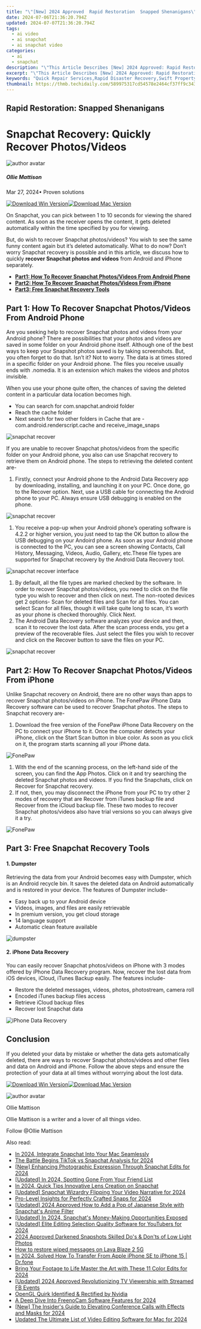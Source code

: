 ```yaml
---
title: "\"[New] 2024 Approved  Rapid Restoration  Snapped Shenanigans\""
date: 2024-07-06T21:36:20.794Z
updated: 2024-07-07T21:36:20.794Z
tags:
  - ai video
  - ai snapchat
  - ai snapchat video
categories:
  - ai
  - snapchat
description: "\"This Article Describes [New] 2024 Approved: Rapid Restoration: Snapped Shenanigans\""
excerpt: "\"This Article Describes [New] 2024 Approved: Rapid Restoration: Snapped Shenanigans\""
keywords: "Quick Repair Services,Rapid Disaster Recovery,Swift Property Reconstruction,Fast Emergency Fixes,Accelerated Restoration Aids,Speedy Damage Control,Instant Renovation Help"
thumbnail: https://thmb.techidaily.com/589975317cd54578e2464cf37ff9c3436a24bffda2b797c9a9ae1ed0b5abaff9.jpg
---
```


## Rapid Restoration: Snapped Shenanigans

# Snapchat Recovery: Quickly Recover Photos/Videos

![author avatar](https://images.wondershare.com/filmora/article-images/ollie-mattison.jpg)

##### Ollie Mattison

 Mar 27, 2024• Proven solutions

[![Download Win Version](https://images.wondershare.com/filmora/guide/download-btn-win.jpg)](https://tools.techidaily.com/wondershare/filmora/download/)[![Download Mac Version](https://images.wondershare.com/filmora/guide/download-btn-mac.jpg)](https://tools.techidaily.com/wondershare/filmora/download/)

On Snapchat, you can pick between 1 to 10 seconds for viewing the shared content. As soon as the receiver opens the content, it gets deleted automatically within the time specified by you for viewing.

But, do wish to recover Snapchat photos/videos? You wish to see the same funny content again but it’s deleted automatically. What to do now? Don’t worry Snapchat recovery is possible and in this article, we discuss how to quickly **recover Snapchat photos and videos** from Android and iPhone separately.

* [**Part1: How To Recover Snapchat Photos/Videos From Android Phone**](#part1)
* [**Part2: How To Recover Snapchat Photos/Videos From iPhone**](#part2)
* [**Part3: Free Snapchat Recovery Tools**](#part3)

## Part 1: How To Recover Snapchat Photos/Videos From Android Phone

Are you seeking help to recover Snapchat photos and videos from your Android phone? There are possibilities that your photos and videos are saved in some folder on your Android phone itself. Although one of the best ways to keep your Snapshot photos saved is by taking screenshots. But, you often forget to do that. Isn’t it? Not to worry. The data is at times stored in a specific folder on your Android phone. The files you receive usually ends with .nomedia. It is an extension which makes the videos and photos invisible.

When you use your phone quite often, the chances of saving the deleted content in a particular data location becomes high.

* You can search for com.snapchat.android folder
* Reach the cache folder
* Next search for two other folders in Cache that are -com.android.renderscript.cache and receive\_image\_snaps

![snapchat recover](https://images.wondershare.com/filmora/article-images/record-snapchat-video-android.JPG)

If you are unable to recover Snapchat photos/videos from the specific folder on your Android phone, you also can use Snapchat recovery to retrieve them on Android phone. The steps to retrieving the deleted content are-

   1. Firstly, connect your Android phone to the Android Data Recovery app by downloading, installing, and launching it on your PC. Once done, go to the Recover option. Next, use a USB cable for connecting the Android phone to your PC. Always ensure USB debugging is enabled on the phone.

![snapchat recover](https://images.wondershare.com/filmora/article-images/recover-snapchat-android.JPG)

   1. You receive a pop-up when your Android phone’s operating software is 4.2.2 or higher version, you just need to tap the OK button to allow the USB debugging on your Andoird phone. As soon as your Android phone is connected to the PC, you can see a screen showing Contacts, Call History, Messaging, Videos, Audio, Gallery, etc.These file types are supported for Snapchat recovery by the Android Data Recovery tool.

![snapchat recover interface](https://images.wondershare.com/filmora/article-images/snapchat-recover-interface.JPG)

   1. By default, all the file types are marked checked by the software. In order to recover Snapchat photos/videos, you need to click on the file type you wish to recover and then click on next. The non-rooted devices get 2 options- Scan for deleted files and Scan for all files. You can select Scan for all files, though it will take quite long to scan, it’s worth as your phone is checked thoroughly. Click Next.
   2. The Android Data Recovery software analyzes your device and then, scan it to recover the lost data. After the scan process ends, you get a preview of the recoverable files. Just select the files you wish to recover and click on the Recover button to save the files on your PC.

![snapchat recover](https://images.wondershare.com/filmora/article-images/snapchat-recover.JPG)

## Part 2: How To Recover Snapchat Photos/Videos From iPhone

Unlike Snapchat recovery on Android, there are no other ways than apps to recover Snapchat photos/videos on iPhone. The FonePaw iPhone Data Recovery software can be used to recover Snapchat photos. The steps to Snapchat recovery are-

   1. Download the free version of the FonePaw iPhone Data Recovery on the PC to connect your iPhone to it. Once the computer detects your iPhone, click on the Start Scan button in blue color. As soon as you click on it, the program starts scanning all your iPhone data.

![FonePaw](https://images.wondershare.com/filmora/article-images/FonePaw-scan.JPG)

   1. With the end of the scanning process, on the left-hand side of the screen, you can find the App Photos. Click on it and try searching the deleted Snapchat photos and videos. If you find the Snapchats, click on Recover for Snapchat recovery.
   2. If not, then, you may disconnect the iPhone from your PC to try other 2 modes of recovery that are Recover from iTunes backup file and Recover from the iCloud backup file. These two modes to recover Snapchat photos/videos also have trial versions so you can always give it a try.

![FonePaw](https://images.wondershare.com/filmora/article-images/FonePaw-scan-end.JPG)

## Part 3: Free Snapchat Recovery Tools

#### 1. Dumpster

Retrieving the data from your Android becomes easy with Dumpster, which is an Android recycle bin. It saves the deleted data on Android automatically and is restored in your device. The features of Dumpster include-

* Easy back up to your Android device
* Videos, images, and files are easily retrievable
* In premium version, you get cloud storage
* 14 language support
* Automatic clean feature available

![dumpster](https://images.wondershare.com/filmora/article-images/dumpster.JPG)

#### 2. iPhone Data Recovery

You can easily recover Snapchat photos/videos on iPhone with 3 modes offered by iPhone Data Recovery program. Now, recover the lost data from iOS devices, iCloud, iTunes Backup easily. The features include-

* Restore the deleted messages, videos, photos, photostream, camera roll
* Encoded iTunes backup files access
* Retrieve iCloud backup files
* Recover lost Snapchat data

![iPhone Data Recovery](https://images.wondershare.com/filmora/article-images/iPhone-Data-Recovery.JPG)

## Conclusion

If you deleted your data by mistake or whether the data gets automatically deleted, there are ways to recover Snapchat photos/videos and other files and data on Android and iPhone. Follow the above steps and ensure the protection of your data at all times without worrying about the lost data.

[![Download Win Version](https://images.wondershare.com/filmora/guide/download-btn-win.jpg)](https://tools.techidaily.com/wondershare/filmora/download/)[![Download Mac Version](https://images.wondershare.com/filmora/guide/download-btn-mac.jpg)](https://tools.techidaily.com/wondershare/filmora/download/)

![author avatar](https://images.wondershare.com/filmora/article-images/ollie-mattison.jpg)

Ollie Mattison

Ollie Mattison is a writer and a lover of all things video.

Follow @Ollie Mattison

<span class="atpl-alsoreadstyle">Also read:</span>
<div><ul>
<li><a href="https://snapchat-videos.techidaily.com/in-2024-integrate-snapchat-into-your-mac-seamlessly/"><u>In 2024, Integrate Snapchat Into Your Mac Seamlessly</u></a></li>
<li><a href="https://snapchat-videos.techidaily.com/the-battle-begins-tiktok-vs-snapchat-analysis-for-2024/"><u>The Battle Begins  TikTok vs Snapchat Analysis for 2024</u></a></li>
<li><a href="https://snapchat-videos.techidaily.com/new-enhancing-photographic-expression-through-snapchat-edits-for-2024/"><u>[New] Enhancing Photographic Expression Through Snapchat Edits for 2024</u></a></li>
<li><a href="https://snapchat-videos.techidaily.com/updated-in-2024-spotting-gone-from-your-friend-list/"><u>[Updated] In 2024, Spotting Gone From Your Friend List</u></a></li>
<li><a href="https://snapchat-videos.techidaily.com/in-2024-quick-tips-innovative-lens-creation-on-snapchat/"><u>In 2024, Quick Tips  Innovative Lens Creation on Snapchat</u></a></li>
<li><a href="https://snapchat-videos.techidaily.com/updated-snapchat-wizardry-flipping-your-video-narrative-for-2024/"><u>[Updated] Snapchat Wizardry  Flipping Your Video Narrative for 2024</u></a></li>
<li><a href="https://snapchat-videos.techidaily.com/pro-level-insights-for-perfectly-crafted-snaps-for-2024/"><u>Pro-Level Insights for Perfectly Crafted Snaps for 2024</u></a></li>
<li><a href="https://snapchat-videos.techidaily.com/updated-2024-approved-how-to-add-a-pop-of-japanese-style-with-snapchats-anime-filter/"><u>[Updated] 2024 Approved  How to Add a Pop of Japanese Style with Snapchat's Anime Filter</u></a></li>
<li><a href="https://snapchat-videos.techidaily.com/updated-in-2024-snapchats-money-making-opportunities-exposed/"><u>[Updated] In 2024, Snapchat's Money-Making Opportunities Exposed</u></a></li>
<li><a href="https://facebook-record-videos.techidaily.com/updated-elite-editing-selection-quality-software-for-youtubers-for-2024/"><u>[Updated] Elite Editing Selection  Quality Software for YouTubers for 2024</u></a></li>
<li><a href="https://screen-mirroring-recording.techidaily.com/2024-approved-darkened-snapshots-skilled-dos-and-donts-of-low-light-photos/"><u>2024 Approved  Darkened Snapshots  Skilled Do's & Don'ts of Low Light Photos</u></a></li>
<li><a href="https://blog-min.techidaily.com/how-to-restore-wiped-messages-on-lava-blaze-2-5g-by-fonelab-android-recover-messages/"><u>How to restore wiped messages on Lava Blaze 2 5G</u></a></li>
<li><a href="https://iphone-transfer.techidaily.com/in-2024-solved-how-to-transfer-from-apple-iphone-se-to-iphone-15-drfone-by-drfone-transfer-from-ios/"><u>In 2024, Solved How To Transfer From Apple iPhone SE to iPhone 15 | Dr.fone</u></a></li>
<li><a href="https://extra-information.techidaily.com/bring-your-footage-to-life-master-the-art-with-these-11-color-edits-for-2024/"><u>Bring Your Footage to Life  Master the Art with These 11 Color Edits for 2024</u></a></li>
<li><a href="https://facebook-video-files.techidaily.com/updated-2024-approved-revolutionizing-tv-viewership-with-streamed-fb-events/"><u>[Updated] 2024 Approved  Revolutionizing TV Viewership with Streamed FB Events</u></a></li>
<li><a href="https://graphic-issues.techidaily.com/opengl-quirk-identified-and-rectified-by-nvidia/"><u>OpenGL Quirk Identified & Rectified by Nvidia</u></a></li>
<li><a href="https://visual-screen-recording.techidaily.com/a-deep-dive-into-freenocam-software-features-for-2024/"><u>A Deep Dive Into FreenoCam Software Features for 2024</u></a></li>
<li><a href="https://screen-video-capture.techidaily.com/new-the-insiders-guide-to-elevating-conference-calls-with-effects-and-masks-for-2024/"><u>[New] The Insider's Guide to Elevating Conference Calls with Effects and Masks for 2024</u></a></li>
<li><a href="https://video-content-creator.techidaily.com/updated-the-ultimate-list-of-video-editing-software-for-mac-for-2024/"><u>Updated The Ultimate List of Video Editing Software for Mac for 2024</u></a></li>
</ul></div>

<ins class="adsbygoogle"
      style="display:block"
      data-ad-client="ca-pub-7571918770474297"
      data-ad-slot="8358498916"
      data-ad-format="auto"
      data-full-width-responsive="true"></ins>
